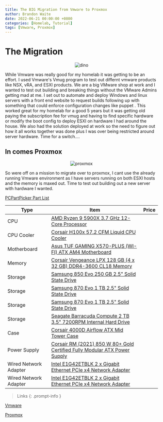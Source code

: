 ```yaml
---
title: The BIG Migration from Vmware to Proxmox
author: Brandon Waite
date: 2022-06-21 00:00:00 +0800
categories: [Homelab, Tutorial]
tags: [Vmware, Proxmox]
---
```



# The Migration 

<div style="text-align: center">
<img src="https://brandonw.me/assets/images/dino.jpg" alt="dino"/>
</div>


While Vmware was really good for my homelab it was getting to be an effort. I used Vmware's Vmug program to test out differnt vmware products like NSX, vRA, and ESXI products. We are a big VMware shop at work and I wanted to test out building and breaking things without the VMware Admins getting mad at me. I set out to automate and deploy Windows and linux servers with a front end website to request builds following up with something that could enforce configuration changes like puppet . This worked great for my homelab for a good 5 years but it was getting old paying the subscription fee for vmug and having to find specific hardware or modify the boot config to deploy ESXI on hardware I had around the house. We also had the solution deployed at work so the need to figure out how it all works together was done plus I was over being restricted around server hardware. Time for a switch....


## In comes Proxmox

<div style="text-align: center">
<img src="https://brandonw.me/assets/images/proxmox.png" alt="proxmox"/>
</div>

So were off on a mission to migrate over to proxmox, I cant use the already running Vmware environment as I have servers running on both ESXI hosts and the memory is maxed out. Time to test out building out a new server with hardware I wanted.

<a href="https://pcpartpicker.com/list/9bmtW4">PCPartPicker Part List</a>
<table class="pcpp-part-list">
  <thead>
    <tr>
      <th>Type</th>
      <th>Item</th>
      <th>Price</th>
    </tr>
  </thead>
  <tbody>
    <tr>
      <td class="pcpp-part-list-type">CPU</td>
      <td class="pcpp-part-list-item"><a href="https://pcpartpicker.com/product/KwLwrH/amd-ryzen-9-5900x-37-ghz-12-core-processor-100-100000061wof">AMD Ryzen 9 5900X 3.7 GHz 12-Core Processor</a></td>
    </tr>
    <tr>
      <td class="pcpp-part-list-type">CPU Cooler</td>
      <td class="pcpp-part-list-item"><a href="https://pcpartpicker.com/product/8mJtt6/corsair-h100x-572-cfm-liquid-cpu-cooler-cw-9060040-ww">Corsair H100x 57.2 CFM Liquid CPU Cooler</a></td>
    </tr>
    <tr>
      <td class="pcpp-part-list-type">Motherboard</td>
      <td class="pcpp-part-list-item"><a href="https://pcpartpicker.com/product/dmGnTW/asus-tuf-gaming-x570-plus-wi-fi-atx-am4-motherboard-tuf-gaming-x570-plus-wi-fi">Asus TUF GAMING X570-PLUS (WI-FI) ATX AM4 Motherboard</a></td>
    </tr>
    <tr>
      <td class="pcpp-part-list-type">Memory</td>
      <td class="pcpp-part-list-item"><a href="https://pcpartpicker.com/product/Vh2bt6/corsair-vengeance-lpx-128-gb-4-x-32-gb-ddr4-3600-memory-cmk128gx4m4d3600c18">Corsair Vengeance LPX 128 GB (4 x 32 GB) DDR4-3600 CL18 Memory</a></td>
    </tr>
    <tr>
      <td class="pcpp-part-list-type">Storage</td>
      <td class="pcpp-part-list-item"><a href="https://pcpartpicker.com/product/3kL7YJ/samsung-internal-hard-drive-mz75e250bam">Samsung 850 Evo 250 GB 2.5" Solid State Drive</a></td>
    </tr>
    <tr>
      <td class="pcpp-part-list-type">Storage</td>
      <td class="pcpp-part-list-item"><a href="https://pcpartpicker.com/product/7nsnTW/samsung-870-evo-1-tb-25-solid-state-drive-mz-77e1t0bam">Samsung 870 Evo 1 TB 2.5" Solid State Drive</a></td>
    </tr>
    <tr>
      <td class="pcpp-part-list-type">Storage</td>
      <td class="pcpp-part-list-item"><a href="https://pcpartpicker.com/product/7nsnTW/samsung-870-evo-1-tb-25-solid-state-drive-mz-77e1t0bam">Samsung 870 Evo 1 TB 2.5" Solid State Drive</a></td>
    </tr>
    <tr>
      <td class="pcpp-part-list-type">Storage</td>
      <td class="pcpp-part-list-item"><a href="https://pcpartpicker.com/product/mwrYcf/seagate-barracuda-computer-2-tb-35-7200rpm-internal-hard-drive-st2000dm008">Seagate Barracuda Compute 2 TB 3.5" 7200RPM Internal Hard Drive</a></td>
    </tr>
    <tr>
      <td class="pcpp-part-list-type">Case</td>
      <td class="pcpp-part-list-item"><a href="https://pcpartpicker.com/product/bCYQzy/corsair-4000d-airflow-atx-mid-tower-case-cc-9011200-ww">Corsair 4000D Airflow ATX Mid Tower Case</a></td>
    </tr>
    <tr>
      <td class="pcpp-part-list-type">Power Supply</td>
      <td class="pcpp-part-list-item"><a href="https://pcpartpicker.com/product/FPYmP6/corsair-rm-2021-850-w-80-gold-certified-fully-modular-atx-power-supply-cp-9020235-na">Corsair RM (2021) 850 W 80+ Gold Certified Fully Modular ATX Power Supply</a></td>
      </td>
    </tr>
    <tr>
      <td class="pcpp-part-list-type">Wired Network Adapter</td>
      <td class="pcpp-part-list-item"><a href="https://pcpartpicker.com/product/2mXfrH/intel-wired-network-card-e1g42etblk">Intel E1G42ETBLK 2 x Gigabit Ethernet PCIe x4 Network Adapter</a></td>
    </tr>
    <tr>
      <td class="pcpp-part-list-type">Wired Network Adapter</td>
      <td class="pcpp-part-list-item"><a href="https://pcpartpicker.com/product/2mXfrH/intel-wired-network-card-e1g42etblk">Intel E1G42ETBLK 2 x Gigabit Ethernet PCIe x4 Network Adapter</a></td>
    </tr>
  </tbody>
</table>

>Links
{: .prompt-info }

[Vmware](https://www.vmware.com/)

[Proxmox](https://www.proxmox.com//)



